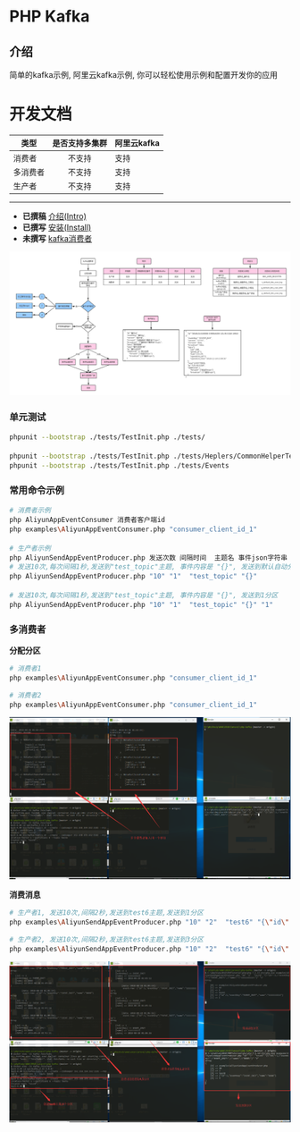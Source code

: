 PHP Kafka
=====

介绍
----

简单的kafka示例, 阿里云kafka示例, 你可以轻松使用示例和配置开发你的应用

开发文档
=====

|  类型     | 是否支持多集群   | 阿里云kafka |
| -------  |:-------------: | --------    |
| 消费者    | 不支持          | 支持        |
| 多消费者  | 不支持          | 支持        |
| 生产者    | 不支持          | 支持        |




----
* **已撰稿** [介绍(Intro)](docs/md/0.0-INTRO.md)
* **已撰写** [安装(Install)](docs/md/1.0-INSTALL.md)
* **未撰写** [kafka消费者](docs/md/2.0-CONSUMER.md)


![Event Kafka流程图](docs/images/event-kafka.png)

### 单元测试
```sh
phpunit --bootstrap ./tests/TestInit.php ./tests/

phpunit --bootstrap ./tests/TestInit.php ./tests/Heplers/CommonHelperTest.php
phpunit --bootstrap ./tests/TestInit.php ./tests/Events
```

### 常用命令示例

```sh
# 消费者示例
php AliyunAppEventConsumer 消费者客户端id
php examples\AliyunAppEventConsumer.php "consumer_client_id_1"

# 生产者示例
php AliyunSendAppEventProducer.php 发送次数 间隔时间  主题名 事件json字符串 分区[默认自动分区]
# 发送10次,每次间隔1秒,发送到"test_topic"主题, 事件内容是 "{}", 发送到默认自动分区
php AliyunSendAppEventProducer.php "10" "1"  "test_topic" "{}"

# 发送10次,每次间隔1秒,发送到"test_topic"主题, 事件内容是 "{}", 发送到1分区
php AliyunSendAppEventProducer.php "10" "1"  "test_topic" "{}" "1"

```

### 多消费者

**分配分区**

```sh
# 消费者1
php examples\AliyunAppEventConsumer.php "consumer_client_id_1"
```

```sh
# 消费者2
php examples\AliyunAppEventConsumer.php "consumer_client_id_1"
```

![分配分区](docs/images/assign-partition.png)

**消费消息**

```sh
# 生产者1, 发送10次,间隔2秒,发送到test6主题,发送到1分区
php examples\AliyunSendAppEventProducer.php "10" "2"  "test6" "{\"id\":1,\"eventKey\":\"EVENT_INIT\",\"name\":\"1111111111\"}" "1"
```

```sh
# 生产者2, 发送10次,间隔2秒,发送到test6主题,发送到3分区
php examples\AliyunSendAppEventProducer.php "10" "2"  "test6" "{\"id\":3,\"eventKey\":\"EVENT_INIT\",\"name\":\"8888\"}" "3"
```

![消费消息](docs/images/multi-consumer.png)